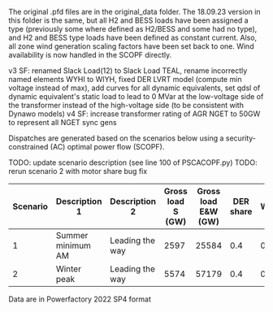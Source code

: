 The original .pfd files are in the original_data folder. The 18.09.23 version in this folder is the same, but all H2 and BESS loads have been assigned a type (previously some where defined as H2/BESS and some had no type), and H2 and BESS type loads have been defined as constant current. Also, all zone wind generation scaling factors have been set back to one. Wind availability is now handled in the SCOPF directly.

v3 SF: renamed Slack Load(12) to Slack Load TEAL, rename incorrectly named elements WYHI to WIYH, fixed DER LVRT model (compute min voltage instead of max), add curves for all dynamic equivalents, set qdsl of dynamic equivalent's static load to lead to 0 MVar at the low-voltage side of the transformer instead of the high-voltage side (to be consistent with Dynawo models)
v4 SF: increase transformer rating of AGR NGET to 50GW to represent all NGET sync gens

Dispatches are generated based on the scenarios below using a security-constrained (AC) optimal power flow (SCOPF).

TODO: update scenario description (see line 100 of PSCACOPF.py)
TODO: rerun scenario 2 with motor share bug fix

| Scenario | Description 1     | Description 2   | Gross load S (GW) | Gross load E&W (GW) | DER share | Wind |
|----------|-------------------|-----------------|-------------------|---------------------|-----------|------|
| 1        | Summer minimum AM | Leading the way | 2597              | 25584               | 0.4       | 0.8  |
| 2        | Winter peak       | Leading the way | 5574              | 57179               | 0.4       | 0.8  |

Data are in Powerfactory 2022 SP4 format